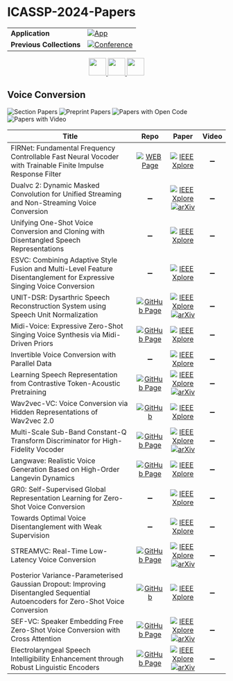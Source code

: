 # ICASSP-2024-Papers

<table>
    <tr>
        <td><strong>Application</strong></td>
        <td>
            <a href="https://huggingface.co/spaces/DmitryRyumin/NewEraAI-Papers" style="float:left;">
                <img src="https://img.shields.io/badge/🤗-NewEraAI--Papers-FFD21F.svg" alt="App" />
            </a>
        </td>
    </tr>
    <tr>
        <td><strong>Previous Collections</strong></td>
        <td>
            <a href="https://github.com/DmitryRyumin/ICASSP-2023-24-Papers/blob/main/README_2023.md">
                <img src="http://img.shields.io/badge/ICASSP-2023-0073AE.svg" alt="Conference">
            </a>
        </td>
    </tr>
</table>

<div align="center">
    <a href="https://github.com/DmitryRyumin/ICASSP-2023-24-Papers/blob/main/sections/2024/main/MLSP-L2.md">
        <img src="https://cdn.jsdelivr.net/gh/DmitryRyumin/NewEraAI-Papers@main/images/left.svg" width="40" alt="" />
    </a>
    <a href="https://github.com/DmitryRyumin/ICASSP-2023-24-Papers/">
        <img src="https://cdn.jsdelivr.net/gh/DmitryRyumin/NewEraAI-Papers@main/images/home.svg" width="40" alt="" />
    </a>
    <a href="https://github.com/DmitryRyumin/ICASSP-2023-24-Papers/blob/main/sections/2024/main/MLSP-L3.md">
        <img src="https://cdn.jsdelivr.net/gh/DmitryRyumin/NewEraAI-Papers@main/images/right.svg" width="40" alt="" />
    </a>
</div>

## Voice Conversion

![Section Papers](https://img.shields.io/badge/Section%20Papers-17-42BA16) ![Preprint Papers](https://img.shields.io/badge/Preprint%20Papers-7-b31b1b) ![Papers with Open Code](https://img.shields.io/badge/Papers%20with%20Open%20Code-2-1D7FBF) ![Papers with Video](https://img.shields.io/badge/Papers%20with%20Video-0-FF0000)

| **Title** | **Repo** | **Paper** | **Video** |
|-----------|:--------:|:---------:|:---------:|
| FIRNet: Fundamental Frequency Controllable Fast Neural Vocoder with Trainable Finite Impulse Response Filter | [![WEB Page](https://img.shields.io/badge/WEB-Page-159957.svg)](https://ast-astrec.nict.go.jp/demo_samples/firnet_icassp2024/) | [![IEEE Xplore](https://img.shields.io/badge/IEEE-10446960-E4A42C.svg)](https://ieeexplore.ieee.org/document/10446960) | :heavy_minus_sign: |
| Dualvc 2: Dynamic Masked Convolution for Unified Streaming and Non-Streaming Voice Conversion | :heavy_minus_sign: | [![IEEE Xplore](https://img.shields.io/badge/IEEE-10446229-E4A42C.svg)](https://ieeexplore.ieee.org/document/10446229) <br /> [![arXiv](https://img.shields.io/badge/arXiv-2309.15496-b31b1b.svg)](https://arxiv.org/abs/2309.15496) | :heavy_minus_sign: |
| Unifying One-Shot Voice Conversion and Cloning with Disentangled Speech Representations | :heavy_minus_sign: | [![IEEE Xplore](https://img.shields.io/badge/IEEE-10446296-E4A42C.svg)](https://ieeexplore.ieee.org/document/10446296) | :heavy_minus_sign: |
| ESVC: Combining Adaptive Style Fusion and Multi-Level Feature Disentanglement for Expressive Singing Voice Conversion | :heavy_minus_sign: | [![IEEE Xplore](https://img.shields.io/badge/IEEE-10446284-E4A42C.svg)](https://ieeexplore.ieee.org/document/10446284) | :heavy_minus_sign: |
| UNIT-DSR: Dysarthric Speech Reconstruction System using Speech Unit Normalization | [![GitHub Page](https://img.shields.io/badge/GitHub-Page-159957.svg)](https://wyj1996.github.io/Unit-DSR-demo/index.html) | [![IEEE Xplore](https://img.shields.io/badge/IEEE-10446921-E4A42C.svg)](https://ieeexplore.ieee.org/document/10446921) <br /> [![arXiv](https://img.shields.io/badge/arXiv-2401.14664-b31b1b.svg)](https://arxiv.org/abs/2401.14664) | :heavy_minus_sign: |
| Midi-Voice: Expressive Zero-Shot Singing Voice Synthesis via Midi-Driven Priors | [![GitHub Page](https://img.shields.io/badge/GitHub-Page-159957.svg)](https://bd-min.github.io/MIDI-Voice/) | [![IEEE Xplore](https://img.shields.io/badge/IEEE-10447981-E4A42C.svg)](https://ieeexplore.ieee.org/document/10447981) | :heavy_minus_sign: |
| Invertible Voice Conversion with Parallel Data | :heavy_minus_sign: | [![IEEE Xplore](https://img.shields.io/badge/IEEE-10447701-E4A42C.svg)](https://ieeexplore.ieee.org/document/10447701) | :heavy_minus_sign: |
| Learning Speech Representation from Contrastive Token-Acoustic Pretraining | [![GitHub Page](https://img.shields.io/badge/GitHub-Page-159957.svg)](https://qiangchunyu.github.io/CPSP/) | [![IEEE Xplore](https://img.shields.io/badge/IEEE-10447797-E4A42C.svg)](https://ieeexplore.ieee.org/document/10447797) <br /> [![arXiv](https://img.shields.io/badge/arXiv-2309.00424-b31b1b.svg)](https://arxiv.org/abs/2309.00424) | :heavy_minus_sign: |
| Wav2vec-VC: Voice Conversion via Hidden Representations of Wav2vec 2.0 | [![GitHub](https://img.shields.io/github/stars/prairie-schooner/wav2vec-vc?style=flat)](https://github.com/prairie-schooner/wav2vec-vc) | [![IEEE Xplore](https://img.shields.io/badge/IEEE-10447984-E4A42C.svg)](https://ieeexplore.ieee.org/document/10447984) | :heavy_minus_sign: |
| Multi-Scale Sub-Band Constant-Q Transform Discriminator for High-Fidelity Vocoder | [![GitHub Page](https://img.shields.io/badge/GitHub-Page-159957.svg)](https://vocodexelysium.github.io/MS-SB-CQTD/) | [![IEEE Xplore](https://img.shields.io/badge/IEEE-10448436-E4A42C.svg)](https://ieeexplore.ieee.org/document/10448436) <br /> [![arXiv](https://img.shields.io/badge/arXiv-2311.14957-b31b1b.svg)](https://arxiv.org/abs/2311.14957) | :heavy_minus_sign: |
| Langwave: Realistic Voice Generation Based on High-Order Langevin Dynamics | [![GitHub Page](https://img.shields.io/badge/GitHub-Page-159957.svg)](https://shiziqiang.github.io/langwave/) | [![IEEE Xplore](https://img.shields.io/badge/IEEE-10447389-E4A42C.svg)](https://ieeexplore.ieee.org/document/10447389) | :heavy_minus_sign: |
| GR0: Self-Supervised Global Representation Learning for Zero-Shot Voice Conversion | :heavy_minus_sign: | [![IEEE Xplore](https://img.shields.io/badge/IEEE-10448232-E4A42C.svg)](https://ieeexplore.ieee.org/document/10448232) | :heavy_minus_sign: |
| Towards Optimal Voice Disentanglement with Weak Supervision | :heavy_minus_sign: | [![IEEE Xplore](https://img.shields.io/badge/IEEE-10447670-E4A42C.svg)](https://ieeexplore.ieee.org/document/10447670) | :heavy_minus_sign: |
| STREAMVC: Real-Time Low-Latency Voice Conversion | [![GitHub Page](https://img.shields.io/badge/GitHub-Page-159957.svg)](https://google-research.github.io/seanet/stream_vc/) | [![IEEE Xplore](https://img.shields.io/badge/IEEE-10446863-E4A42C.svg)](https://ieeexplore.ieee.org/document/10446863) <br /> [![arXiv](https://img.shields.io/badge/arXiv-2401.03078-b31b1b.svg)](https://arxiv.org/abs/2401.03078) | :heavy_minus_sign: |
| Posterior Variance-Parameterised Gaussian Dropout: Improving Disentangled Sequential Autoencoders for Zero-Shot Voice Conversion | [![GitHub](https://img.shields.io/github/stars/yjlolo/DSAE-VC?style=flat)](https://github.com/yjlolo/DSAE-VC) | [![IEEE Xplore](https://img.shields.io/badge/IEEE-10447835-E4A42C.svg)](https://ieeexplore.ieee.org/document/10447835) | :heavy_minus_sign: |
| SEF-VC: Speaker Embedding Free Zero-Shot Voice Conversion with Cross Attention | [![GitHub Page](https://img.shields.io/badge/GitHub-Page-159957.svg)](https://blog.junjieli.com/SEF-VC/) | [![IEEE Xplore](https://img.shields.io/badge/IEEE-10446160-E4A42C.svg)](https://ieeexplore.ieee.org/document/10446160) <br /> [![arXiv](https://img.shields.io/badge/arXiv-2312.08676-b31b1b.svg)](https://arxiv.org/abs/2312.08676) | :heavy_minus_sign: |
| Electrolaryngeal Speech Intelligibility Enhancement through Robust Linguistic Encoders | [![GitHub Page](https://img.shields.io/badge/GitHub-Page-159957.svg)](https://lesterphillip.github.io/icassp2024_el_sie/) | [![IEEE Xplore](https://img.shields.io/badge/IEEE-10447197-E4A42C.svg)](https://ieeexplore.ieee.org/document/10447197) <br /> [![arXiv](https://img.shields.io/badge/arXiv-2309.09627-b31b1b.svg)](https://arxiv.org/abs/2309.09627) | :heavy_minus_sign: |
